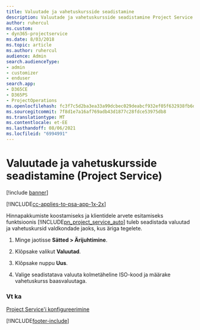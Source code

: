 ```yaml
---
title: Valuutade ja vahetuskursside seadistamine
description: Valuutade ja vahetuskursside seadistamine Project Service’is
author: ruhercul
ms.custom:
- dyn365-projectservice
ms.date: 8/03/2018
ms.topic: article
ms.author: ruhercul
audience: Admin
search.audienceType:
- admin
- customizer
- enduser
search.app:
- D365CE
- D365PS
- ProjectOperations
ms.openlocfilehash: fc3f7c5d2ba3ea33a99dcbec029deabcf932ef05f632938fb6d804e7f5405d3d
ms.sourcegitcommit: 7f8d1e7a16af769adb43d1877c28fdce53975db8
ms.translationtype: MT
ms.contentlocale: et-EE
ms.lasthandoff: 08/06/2021
ms.locfileid: "6994991"
---
```

# <a name="set-up-currencies-and-exchange-rates-project-service"></a>Valuutade ja vahetuskursside seadistamine (Project Service)

[!include [banner](../includes/psa-now-project-operations.md)]

[!INCLUDE[cc-applies-to-psa-app-1x-2x](../includes/cc-applies-to-psa-app-1x-2x.md)]

Hinnapakkumiste koostamiseks ja klientidele arvete esitamiseks funktsioonis [!INCLUDE[pn_project_service_auto](../includes/pn-project-service-auto.md)] tuleb seadistada valuutad ja vahetuskursid valdkondade jaoks, kus äriga tegelete.  
  
1.  Minge jaotisse **Sätted > Ärijuhtimine**.  
  
2.  Klõpsake valikut **Valuutad**.  
  
3.  Klõpsake nuppu **Uus**.  
  
4.  Valige seadistatava valuuta kolmetäheline ISO-kood ja määrake vahetuskurss baasvaluutaga.  
  
### <a name="see-also"></a>Vt ka  
 [Project Service'i konfigureerimine](../psa/configure.md)


[!INCLUDE[footer-include](../includes/footer-banner.md)]